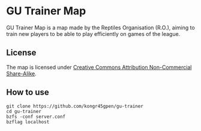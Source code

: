 GU Trainer Map
==============
GU Trainer Map is a map made by the Reptiles Organisation (R.O.), aiming to train new players to be able to play efficiently on games of the league.

License
-------
The map is licensed under [Creative Commons Attribution Non-Commercial Share-Alike](http://creativecommons.org/licenses/by-nc-sa/3.0/).

How to use
----------

    git clone https://github.com/kongr45gpen/gu-trainer
    cd gu-trainer
    bzfs -conf server.conf
    bzflag localhost
